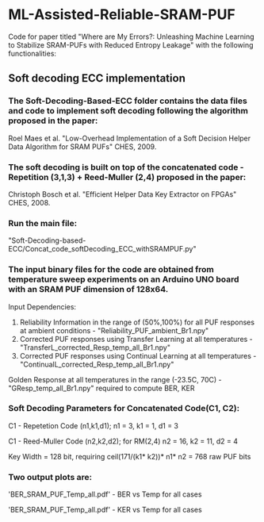 # ML-Assisted-Reliable-SRAM-PUF
Code for paper titled "Where are My Errors?: Unleashing Machine Learning to Stabilize SRAM-PUFs with Reduced Entropy Leakage" with the following functionalities:

## Soft decoding ECC implementation 

### The Soft-Decoding-Based-ECC folder contains the data files and code to implement soft decoding following the algorithm proposed in the paper:

  Roel Maes et al. "Low-Overhead Implementation of a Soft Decision Helper Data Algorithm for SRAM PUFs" CHES, 2009.
  
### The soft decoding is built on top of the concatenated code - Repetition (3,1,3) + Reed-Muller (2,4) proposed in the paper:

  Christoph Bosch et al. "Efficient Helper Data Key Extractor on FPGAs" CHES, 2008.

### Run the main file: 
"Soft-Decoding-based-ECC/Concat_code_softDecoding_ECC_withSRAMPUF.py" 

### The input binary files for the code are obtained from temperature sweep experiments on an Arduino UNO board with an SRAM PUF dimension of 128x64.
Input Dependencies: 
1) Reliability Information in the range of (50%,100%) for all PUF responses at ambient conditions - "Reliability_PUF_ambient_Br1.npy"
2) Corrected PUF responses using Transfer Learning at all temperatures - "TransferL_corrected_Resp_temp_all_Br1.npy"
3) Corrected PUF responses using Continual Learning at all temperatures - "ContinualL_corrected_Resp_temp_all_Br1.npy"

Golden Response at all temperatures in the range (-23.5C, 70C) - "GResp_temp_all_Br1.npy" required to compute BER, KER
### Soft Decoding Parameters for Concatenated Code(C1, C2):
C1 - Repetetion Code (n1,k1,d1); n1 = 3, k1 = 1, d1 = 3

C1 - Reed-Muller Code (n2,k2,d2); for RM(2,4) n2 = 16, k2 = 11, d2 = 4

Key Width = 128 bit, requiring ceil(171/(k1* k2))* n1* n2 = 768 raw PUF bits

### Two output plots are:
'BER_SRAM_PUF_Temp_all.pdf' - BER vs Temp for all cases

'BER_SRAM_PUF_Temp_all.pdf' - KER vs Temp for all cases

